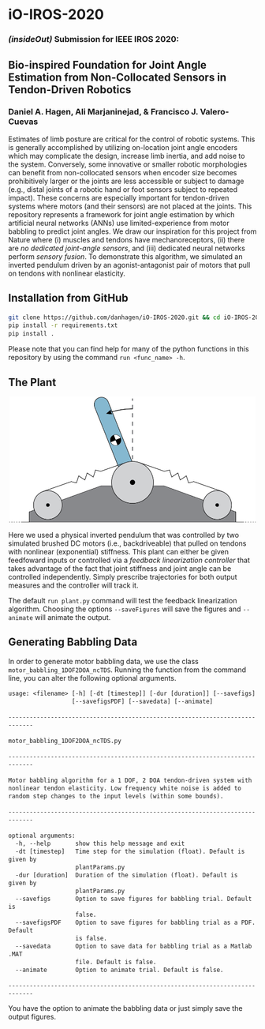 # iO-IROS-2020
### ***(insideOut)* Submission for IEEE IROS 2020:**
## Bio-inspired Foundation for Joint Angle Estimation from Non-Collocated Sensors in Tendon-Driven Robotics
### Daniel A. Hagen, Ali Marjaninejad, & Francisco J. Valero-Cuevas

Estimates of limb posture are critical for the control of robotic systems. This is generally accomplished by utilizing on-location joint angle encoders which may complicate the design, increase limb inertia, and add noise to the system. Conversely, some innovative or smaller robotic morphologies can benefit from non-collocated sensors when encoder size becomes prohibitively larger or the joints are less accessible or subject to damage (e.g., distal joints of a robotic hand or foot sensors subject to repeated impact). These concerns are especially important for tendon-driven systems where motors (and their sensors) are not placed at the joints. This repository represents a framework for joint angle estimation by which artificial neural networks (ANNs) use limited-experience from motor babbling to predict joint angles. We draw our inspiration for this project from Nature where (i) muscles and tendons have mechanoreceptors, (ii) there are *no dedicated joint-angle sensors*, and (iii) dedicated neural networks perform *sensory fusion*. To demonstrate this algorithm, we simulated an inverted pendulum driven by an agonist-antagonist pair of motors that pull on tendons with nonlinear elasticity.

## Installation from GitHub
```bash
git clone https://github.com/danhagen/iO-IROS-2020.git && cd iO-IROS-2020/src
pip install -r requirements.txt
pip install .
```

Please note that you can find help for many of the python functions in this repository by using the command `run <func_name> -h`.

## The Plant 

<p align="center">
  <img width="500" src="https://github.com/danhagen/iO-IROS-2020/blob/master/Schematic_1DOF2DOA_system.png?raw=true">
</p>

Here we used a physical inverted pendulum that was controlled by two simulated brushed DC motors (i.e., backdriveable) that pulled on tendons with nonlinear (exponential) stiffness. This plant can either be given feedfoward inputs or controlled via a *feedback linearization controller* that takes advantage of the fact that joint stiffness and joint angle can be controlled independently. Simply prescribe trajectories for both output measures and the controller will track it.

The default `run plant.py` command will test the feedback linearization algorithm. Choosing the options `--saveFigures` will save the figures and `--animate` will animate the output.


## Generating Babbling Data
In order to generate motor babbling data, we use the class `motor_babbling_1DOF2DOA_ncTDS`. Running the function from the command line, you can alter the following optional arguments. 

```
usage: <filename> [-h] [-dt [timestep]] [-dur [duration]] [--savefigs]
                  [--savefigsPDF] [--savedata] [--animate]

-----------------------------------------------------------------------------

motor_babbling_1DOF2DOA_ncTDS.py

-----------------------------------------------------------------------------

Motor babbling algorithm for a 1 DOF, 2 DOA tendon-driven system with
nonlinear tendon elasticity. Low frequency white noise is added to
random step changes to the input levels (within some bounds).

-----------------------------------------------------------------------------

optional arguments:
  -h, --help       show this help message and exit
  -dt [timestep]   Time step for the simulation (float). Default is given by
                   plantParams.py
  -dur [duration]  Duration of the simulation (float). Default is given by
                   plantParams.py
  --savefigs       Option to save figures for babbling trial. Default is
                   false.
  --savefigsPDF    Option to save figures for babbling trial as a PDF. Default
                   is false.
  --savedata       Option to save data for babbling trial as a Matlab .MAT
                   file. Default is false.
  --animate        Option to animate trial. Default is false.

-----------------------------------------------------------------------------
```
You have the option to animate the babbling data or just simply save the output figures.



